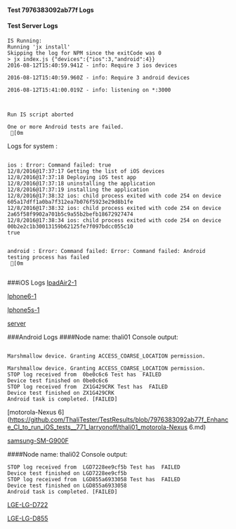 #### Test 7976383092ab77f Logs

#### Test Server Logs
```
IS Running:
Running 'jx install'
Skipping the log for NPM since the exitCode was 0
> jx index.js {"devices":{"ios":3,"android":4}}
2016-08-12T15:40:59.941Z - info: Require 3 ios devices

2016-08-12T15:40:59.960Z - info: Require 3 android devices

2016-08-12T15:41:00.019Z - info: listening on *:3000


 
Run IS script aborted
 
One or more Android tests are failed.
 [0m

```


Logs for system : 
```

ios : Error: Command failed: true
12/8/2016@17:37:17 Getting the list of iOS devices 
12/8/2016@17:37:18 Deploying iOS test app 
12/8/2016@17:37:18 uninstalling the application 
12/8/2016@17:37:19 installing the application 
12/8/2016@17:38:32 ios: child process exited with code 254 on device 605a17dff1a0ba7f312ea7b076f5923e29d8b1fe 
12/8/2016@17:38:32 ios: child process exited with code 254 on device 2a65f58f9902a701b5c9a55b2befb18672927474 
12/8/2016@17:38:34 ios: child process exited with code 254 on device 00b2e2c1b30013159b62125fe7f097bdcc055c10 
true


android : Error: Command failed: Error: Command failed: Android testing process has failed
 [0m


```
###iOS Logs
[IpadAir2-1](https://github.com/ThaliTester/TestResults/blob/7976383092ab77f_Enhance_CI_to_run_iOS_tests__771_larryonoff/iOS_IpadAir2-1.md)

[Iphone6-1](https://github.com/ThaliTester/TestResults/blob/7976383092ab77f_Enhance_CI_to_run_iOS_tests__771_larryonoff/iOS_Iphone6-1.md)

[Iphone5s-1](https://github.com/ThaliTester/TestResults/blob/7976383092ab77f_Enhance_CI_to_run_iOS_tests__771_larryonoff/iOS_Iphone5s-1.md)

[server](https://github.com/ThaliTester/TestResults/blob/7976383092ab77f_Enhance_CI_to_run_iOS_tests__771_larryonoff/iOS_server.md)


###Android Logs
####Node name: thali01
Console output:
```

Marshmallow device. Granting ACCESS_COARSE_LOCATION permission.

Marshmallow device. Granting ACCESS_COARSE_LOCATION permission.
STOP log received from  0be0c6c6 Test has  FAILED
Device test finished on 0be0c6c6 
STOP log received from  ZX1G429CRK Test has  FAILED
Device test finished on ZX1G429CRK 
Android task is completed. [FAILED]
```
[motorola-Nexus 6](https://github.com/ThaliTester/TestResults/blob/7976383092ab77f_Enhance_CI_to_run_iOS_tests__771_larryonoff/thali01_motorola-Nexus 6.md)

[samsung-SM-G900F](https://github.com/ThaliTester/TestResults/blob/7976383092ab77f_Enhance_CI_to_run_iOS_tests__771_larryonoff/thali01_samsung-SM-G900F.md)

####Node name: thali02
Console output:
```
STOP log received from  LGD7228ee9cf5b Test has  FAILED
Device test finished on LGD7228ee9cf5b 
STOP log received from  LGD855a6933058 Test has  FAILED
Device test finished on LGD855a6933058 
Android task is completed. [FAILED]
```
[LGE-LG-D722](https://github.com/ThaliTester/TestResults/blob/7976383092ab77f_Enhance_CI_to_run_iOS_tests__771_larryonoff/thali02_LGE-LG-D722.md)

[LGE-LG-D855](https://github.com/ThaliTester/TestResults/blob/7976383092ab77f_Enhance_CI_to_run_iOS_tests__771_larryonoff/thali02_LGE-LG-D855.md)




